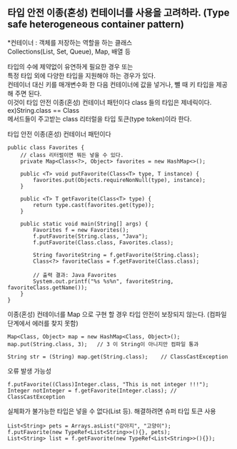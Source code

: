 ## 타입 안전 이종(혼성) 컨테이너를 사용을 고려하라. (Type safe heterogeneous container pattern)

*컨테이너 : 객체를 저장하는 역할을 하는 클래스  
Collections(List, Set, Queue), Map, 배열 등

타입의 수에 제약없이 유연하게 필요한 경우 또는  
특정 타입 외에 다양한 타입을 지원해야 하는 경우가 있다.  
컨테이너 대신 키를 매개변수화 한 다음 컨테이너에 값을 넣거나, 뺄 때 키 타입을 제공해 주면 된다.  
이것이 타입 안전 이종(혼성) 컨테이너 패턴이다
class 들의 타입은 제네릭이다.  
ex)String.class == Class<String>  
메서드들이 주고받는 class 리터럴을 타입 토큰(type token)이라 한다.

타입 안전 이종(혼성) 컨테이너 패턴이다
```
public class Favorites {
    // class 리터럴이면 뭐든 넣을 수 있다.
    private Map<Class<?>, Object> favorites = new HashMap<>();

    public <T> void putFavorite(Class<T> type, T instance) {
        favorites.put(Objects.requireNonNull(type), instance);
    }

    public <T> T getFavorite(Class<T> type) {
        return type.cast(favorites.get(type));
    }

    public static void main(String[] args) {
        Favorites f = new Favorites();
        f.putFavorite(String.class, "Java");
        f.putFavorite(Class.class, Favorites.class);

        String favoriteString = f.getFavorite(String.class);
        Class<?> favoriteClass = f.getFavorite(Class.class);

        // 출력 결과: Java Favorites
        System.out.printf("%s %s%n", favoriteString, favoriteClass.getName());
    }
}
```

이종(혼성) 컨테이너를 Map 으로 구현 할 경우 타입 안전이 보장되지 않는다. (컴파일 단계에서 에러를 찾지 못함)
```
Map<Class, Object> map = new HashMap<Class, Object>();
map.put(String.class, 3);   // 3 이 String이 아니지만 컴파일 통과

String str = (String) map.get(String.class);    // ClassCastException
```

오류 발생 가능성
```
f.putFavorite((Class)Integer.class, "This is not integer !!!");
Integer notInteger = f.getFavorite(Integer.class); // ClassCastException
```

실체화가 불가능한 타입은 넣을 수 없다(List<String> 등). 해결하려면 슈퍼 타입 토큰 사용
  
```
List<String> pets = Arrays.asList("강아지", "고양이");
f.putFavorite(new TypeRef<List<String>>(){}, pets);
List<String> list = f.getFavorite(new TypeRef<List<String>>(){});
```
